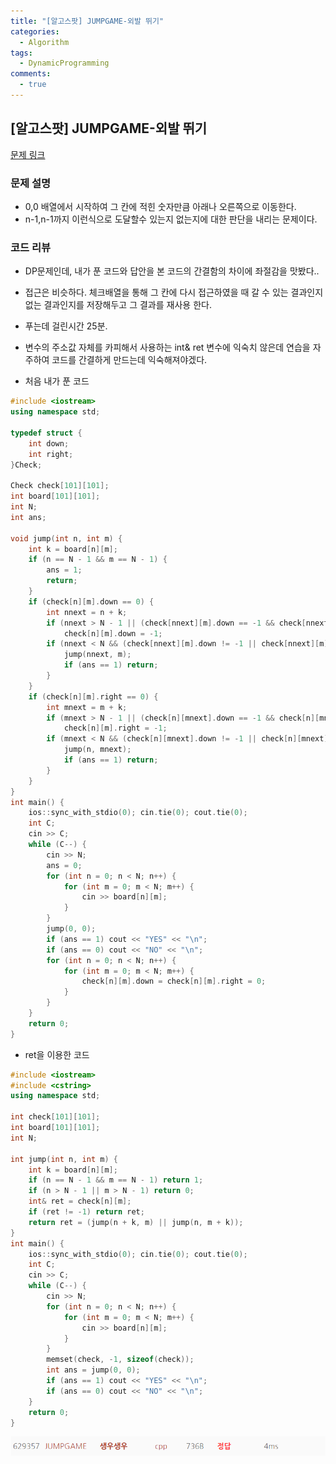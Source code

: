 ```yaml
---
title: "[알고스팟] JUMPGAME-외발 뛰기"
categories:
  - Algorithm
tags:
  - DynamicProgramming
comments:
  - true
---
```


## [알고스팟] JUMPGAME-외발 뛰기

[문제 링크](https://algospot.com/judge/problem/read/JUMPGAME)

### 문제 설명
* 0,0 배열에서 시작하여 그 칸에 적힌 숫자만큼 아래나 오른쪽으로 이동한다.
* n-1,n-1까지 이런식으로 도달할수 있는지 없는지에 대한 판단을 내리는 문제이다.

### 코드 리뷰
* DP문제인데, 내가 푼 코드와 답안을 본 코드의 간결함의 차이에 좌절감을 맛봤다..
* 접근은 비슷하다. 체크배열을 통해 그 칸에 다시 접근하였을 때 갈 수 있는 결과인지 없는 결과인지를 저장해두고 그 결과를 재사용 한다.
* 푸는데 걸린시간 25분.
* 변수의 주소값 자체를 카피해서 사용하는 int& ret 변수에 익숙치 않은데 연습을 자주하여 코드를 간결하게 만드는데 익숙해져야겠다.

* 처음 내가 푼 코드
```cpp
#include <iostream>
using namespace std;

typedef struct {
	int down;
	int right;
}Check;

Check check[101][101];
int board[101][101];
int N;
int ans;

void jump(int n, int m) {
	int k = board[n][m];
	if (n == N - 1 && m == N - 1) {
		ans = 1;
		return;
	}
	if (check[n][m].down == 0) {
		int nnext = n + k;
		if (nnext > N - 1 || (check[nnext][m].down == -1 && check[nnext][m].right == -1))
			check[n][m].down = -1;
		if (nnext < N && (check[nnext][m].down != -1 || check[nnext][m].right != -1)) {
			jump(nnext, m);
			if (ans == 1) return;
		}
	}
	if (check[n][m].right == 0) {
		int mnext = m + k;
		if (mnext > N - 1 || (check[n][mnext].down == -1 && check[n][mnext].right == -1))
			check[n][m].right = -1;
		if (mnext < N && (check[n][mnext].down != -1 || check[n][mnext].right != -1)) {
			jump(n, mnext);
			if (ans == 1) return;
		}
	}
}
int main() {
	ios::sync_with_stdio(0); cin.tie(0); cout.tie(0);
	int C;
	cin >> C;
	while (C--) {
		cin >> N;
		ans = 0;
		for (int n = 0; n < N; n++) {
			for (int m = 0; m < N; m++) {
				cin >> board[n][m];
			}
		}
		jump(0, 0);
		if (ans == 1) cout << "YES" << "\n";
		if (ans == 0) cout << "NO" << "\n";
		for (int n = 0; n < N; n++) {
			for (int m = 0; m < N; m++) {
				check[n][m].down = check[n][m].right = 0;
			}
		}
	}
	return 0;
}
```

* ret을 이용한 코드
```cpp
#include <iostream>
#include <cstring>
using namespace std;

int check[101][101];
int board[101][101];
int N;

int jump(int n, int m) {
	int k = board[n][m];
	if (n == N - 1 && m == N - 1) return 1;
	if (n > N - 1 || m > N - 1) return 0;
	int& ret = check[n][m];
	if (ret != -1) return ret;
	return ret = (jump(n + k, m) || jump(n, m + k));
}
int main() {
	ios::sync_with_stdio(0); cin.tie(0); cout.tie(0);
	int C;
	cin >> C;
	while (C--) {
		cin >> N;
		for (int n = 0; n < N; n++) {
			for (int m = 0; m < N; m++) {
				cin >> board[n][m];
			}
		}
		memset(check, -1, sizeof(check));
		int ans = jump(0, 0);
		if (ans == 1) cout << "YES" << "\n";
		if (ans == 0) cout << "NO" << "\n";
	}
	return 0;
}
```

![](/assets/img/Algorithm/08221.png)